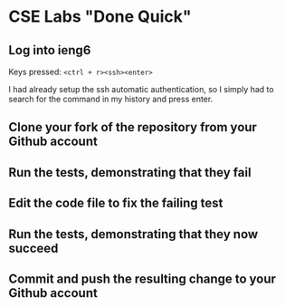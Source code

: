 # CSE Labs "Done Quick"
## Log into ieng6  
  
Keys pressed: `<ctrl + r><ssh><enter>`  
  
I had already setup the ssh automatic authentication, so I simply had to search for the command in my history and press enter.  
  
 
## Clone your fork of the repository from your Github account  
  
  
## Run the tests, demonstrating that they fail  
  
## Edit the code file to fix the failing test  
  
## Run the tests, demonstrating that they now succeed  
  
  
## Commit and push the resulting change to your Github account  
  
  
